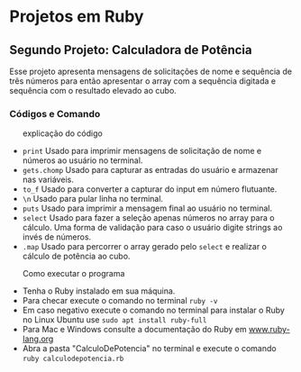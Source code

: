 <h1>Projetos em Ruby</h1>
<h2>Segundo Projeto: Calculadora de Potência</h2>
<p>
    Esse projeto apresenta mensagens de solicitações de nome e sequência de três números para então apresentar o array com a sequência digitada e sequência com o resultado elevado ao cubo.
</p>
<h3>Códigos e Comando</h3>
<ul>
    <p>explicação do código</p>
    <li>
        <code>print</code> Usado para imprimir mensagens de solicitação de nome e números ao usuário no terminal.
    </li>
    <li>
        <code>gets.chomp</code> Usado para capturar as entradas do usuário e armazenar nas variáveis.
    </li>
    <li>
        <code>to_f</code> Usado para converter a capturar do input em número flutuante.
    </li>
    <li>
        <code>\n</code> Usado para pular linha no terminal.
    </li>
    <li>
        <code>puts</code> Usado para imprimir a mensagem final ao usuário no terminal.
    </li>
    <li>
        <code>select</code> Usado para fazer a seleção apenas números no array para o cálculo. Uma forma de validação para caso o usuário digite strings ao invés de números.
    </li>
    <li>
        <code>.map</code> Usado para percorrer o array gerado pelo <code>select</code> e realizar o cálculo de potência ao cubo.
    </li>
</ul>
<ul>
    <p>Como executar o programa</p>
    <li>
        Tenha o Ruby instalado em sua máquina.
    </li>
    <li>
        Para checar execute o comando no terminal <code>ruby -v</code>
    </li>
    <li>
        Em caso negativo execute o comando no terminal para instalar o Ruby no Linux Ubuntu use <code>sudo apt install ruby-full</code>
    </li>
    <li>
        Para Mac e Windows consulte a documentação do Ruby em <a href="https://www.ruby-lang.org/en/" target="_blank" rel="noopener noreferrer">www.ruby-lang.org</a>
    </li>
    <li>
        Abra a pasta "CalculoDePotencia" no terminal e execute o comando <code>ruby calculodepotencia.rb</code>
    </li>
</ul>
